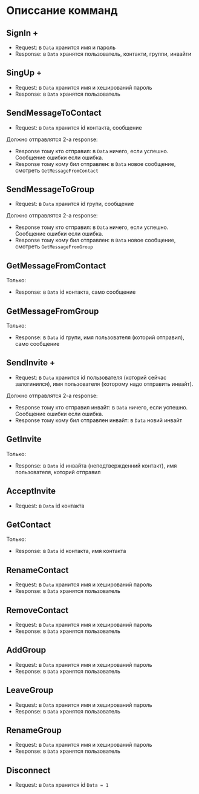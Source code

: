 # Описсание комманд

## SignIn +
- Request: в `Data` хранится имя и пароль
- Response: в `Data` хранятся пользователь, контакти, группи, инвайти


## SingUp +
- Request: в `Data` хранится имя и хеширований пароль
- Response: в `Data` хранятся пользователь


## SendMessageToContact
- Request: в `Data` хранится id контакта, сообщение

Должно отправлятся 2-а response:
- Response тому кто отправил: в `Data` ничего, если успешно. Сообщение ошибки если ошибка.
- Response тому кому бил отправлен: в `Data` новое сообщение, смотреть `GetMessageFromContact`


## SendMessageToGroup
- Request: в `Data` хранится id групи, сообщение

Должно отправлятся 2-а response:
- Response тому кто отправил: в `Data` ничего, если успешно. Сообщение ошибки если ошибка.
- Response тому кому бил отправлен: в `Data` новое сообщение, смотреть `GetMessageFromGroup`


## GetMessageFromContact
Только:
- Response: в `Data` id контакта, само сообщение


## GetMessageFromGroup
Только:
- Response: в `Data` id групи, имя пользователя (которий отправил), само сообщение


## SendInvite +
- Request: в `Data` хранится id пользователя (которий сейчас залогинился), имя пользователя (которому надо отправить инвайт).

Должно отправлятся 2-а response:
- Response тому кто отправил инвайт: в `Data` ничего, если успешно. Сообщение ошибки если ошибка.
- Response тому кому бил отправлен инвайт: в `Data` новий инвайт


## GetInvite
Только:
- Response: в `Data` id инвайта (неподтвержденний контакт), имя пользователя, которий отправил


## AcceptInvite
- Request: в `Data` id контакта


## GetContact
Только:
- Response: в `Data` id контакта, имя контакта


## RenameContact
- Request: в `Data` хранится имя и хеширований пароль
- Response: в `Data` хранятся пользователь


## RemoveContact
- Request: в `Data` хранится имя и хеширований пароль
- Response: в `Data` хранятся пользователь


## AddGroup
- Request: в `Data` хранится имя и хеширований пароль
- Response: в `Data` хранятся пользователь


## LeaveGroup
- Request: в `Data` хранится имя и хеширований пароль
- Response: в `Data` хранятся пользователь


## RenameGroup
- Request: в `Data` хранится имя и хеширований пароль
- Response: в `Data` хранятся пользователь

## Disconnect
- Request: в `Data` хранится id
```Data = 1```